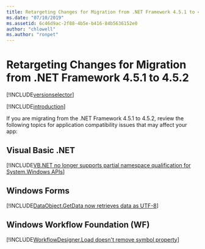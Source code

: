 ```yaml
---
title: Retargeting Changes for Migration from .NET Framework 4.5.1 to 4.5.2
ms.date: "07/10/2019"
ms.assetid: 6c46d9ac-2f88-4b5e-b416-84b5636152e0
author: "chlowell"
ms.author: "ronpet"
---
```


# Retargeting Changes for Migration from .NET Framework 4.5.1 to 4.5.2

[!INCLUDE[versionselector](../../../../includes/migration-guide/retargeting/versionselector.md)]

[!INCLUDE[introduction](../../../../includes/migration-guide/retargeting/introduction.md)]

If you are migrating from the .NET Framework 4.5.1 to 4.5.2, review the following topics for application compatibility issues that may affect your app:

## Visual Basic .NET

[!INCLUDE[VB.NET no longer supports partial namespace qualification for System.Windows APIs](~/includes/migration-guide/retargeting/vb/vbnet-no-longer-supports-partial-namespace-qualification-for-systemwindows.md)]

## Windows Forms

[!INCLUDE[DataObject.GetData now retrieves data as UTF-8](~/includes/migration-guide/retargeting/winforms/dataobjectgetdata-now-retrieves-data-utf-8.md)]

## Windows Workflow Foundation (WF)

[!INCLUDE[WorkflowDesigner.Load doesn't remove symbol property](~/includes/migration-guide/retargeting/wf/workflowdesignerload-doesnt-remove-symbol-property.md)]

